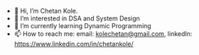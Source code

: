 - 👋 Hi, I’m Chetan Kole.
- 👀 I’m interested in DSA and System Design
- 🌱 I’m currently learning Dynamic Programming
- 📫 How to reach me: email: kolechetan@gmail.com, linkedIn: https://www.linkedin.com/in/chetankole/

<!---
kolechetan/kolechetan is a ✨ special ✨ repository because its `README.md` (this file) appears on your GitHub profile.
You can click the Preview link to take a look at your changes.
--->
